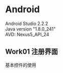 # Android
Android Studio 2.2.2 <br> 
Java version "1.8.0_241" <br> 
AVD: Nexus5_API_24 <br>

## Work01 注册界面

基本控件的使用<br> 
